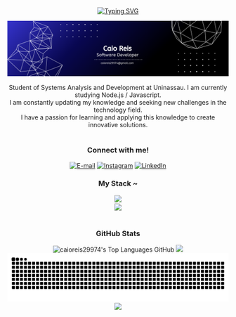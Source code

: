 <div align="center">
  <a href="https://git.io/typing-svg">
    <img src="https://readme-typing-svg.herokuapp.com?font=Fira+Code&color=%230000FF&size=25&center=true&vCenter=true&width=500&lines=Welcome+to+my+profile!" alt="Typing SVG">
  </a>
</div>

<p align="center">
  <img src="./assets/banner.png" alt="Caio Reis - GitHub Banner">
</p>

<p align="center">
  Student of Systems Analysis and Development at Uninassau. I am currently studying Node.js / Javascript.<br>
I am constantly updating my knowledge and seeking new challenges in the technology field.<br>
I have a passion for learning and applying this knowledge to create innovative solutions.
</p>

#
<div align="center">
  <h3>Connect with me!</h3>

  [![E-mail](https://img.shields.io/badge/Gmail-D14836?style=for-the-badge&logo=gmail&logoColor=fff&color=000000)](mailto:caioreis29974@gmail.com)
  [![Instagram](https://img.shields.io/badge/-Instagram-000?style=for-the-badge&logo=instagram&logoColor=FF00F6&color:FFF)](https://www.instagram.com/caio.xyz_)
  [![LinkedIn](https://img.shields.io/static/v1?message=LinkedIn&logo=linkedin&label=&color=000000&logoColor=white&labelColor=&style=for-the-badge)](https://www.linkedin.com/in/dev-caio-reis/)

  <h3>My Stack ~</h3>

  <img src="https://skillicons.dev/icons?i=nodejs,javascript,react,html,css,python,java,express,mysql,mongodb,sqlite" />
  <br>
  <img src="https://skillicons.dev/icons?i=git,github,vscode,powershell,discord,vercel,netlify,npm,windows" />
  
</div>

#
<div style="text-align: center;" align="center">
  <h3> GitHub Stats </h3>
  <img height="192px" alt="caioreis29974's Top Languages GitHub" src="https://github-readme-stats.vercel.app/api/top-langs/?username=caioreis29974&theme=github_dark&title_color=0047be&color=E3E3E3&text_color=DEDEDE&hide_border=true&text_bold=true&layout=compact"weight=41% height="192px"/>
      <img height="192px" src="https://github-readme-stats.vercel.app/api?username=caioreis29974&theme=github_dark&rank_icon=github&title_color=0047be&color=E3E3E3&text_color=DEDEDE&hide_border=true&show_icons=true"/>
</div>

<div align="center">
  <picture>
    <source media="(prefers-color-scheme: dark)" srcset="https://raw.githubusercontent.com/caioreis29974/caioreis29974/output/github-contribution-grid-snake-dark.svg">
    <source media="(prefers-color-scheme: light)" srcset="https://raw.githubusercontent.com/caioreis29974/caioreis29974/output/github-contribution-grid-snake-dark.svg">
    <img alt="github contribution grid snake animation" src="https://raw.githubusercontent.com/caioreis29974/caioreis29974/output/github-contribution-grid-snake.svg">
  </picture>
</div>

<div align="center">
  <a href="https://github.com/caioreis29974/github-readme-activity-graph">
    <img src="https://github-readme-activity-graph.vercel.app/graph?username=caioreis29974&theme=github_dark&custom_title=Contribution%20Graph&bg_color=00000000&title_color=0366d6&color=0366d6&point=1f6feb&line=0366d6&area_color=0366d6&area=true&hide_border=true">
  </a>
</div>
